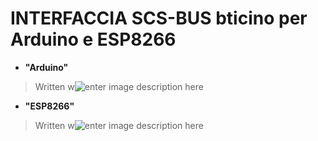 # INTERFACCIA SCS-BUS bticino per Arduino e ESP8266


 - **"Arduino"**
> Written w![enter image description here](https://raw.githubusercontent.com/salviador/Biticino/master/arduino.png)

 - **"ESP8266"**
> Written w![enter image description here](https://raw.githubusercontent.com/salviador/Biticino/master/ESP8266.png)

